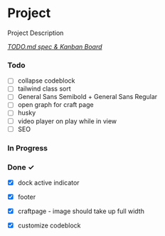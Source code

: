 # Project

Project Description

<em>[TODO.md spec & Kanban Board](https://bit.ly/3fCwKfM)</em>

### Todo

- [ ] collapse codeblock  
- [ ] tailwind class sort  
- [ ] General Sans Semibold + General Sans Regular  
- [ ] open graph for craft page  
- [ ] husky  
- [ ] video player on play while in view  
- [ ] SEO  

### In Progress


### Done ✓

- [x] dock active indicator  
- [x] footer  
- [x] craftpage - image should take up full width  
- [x] customize codeblock  

